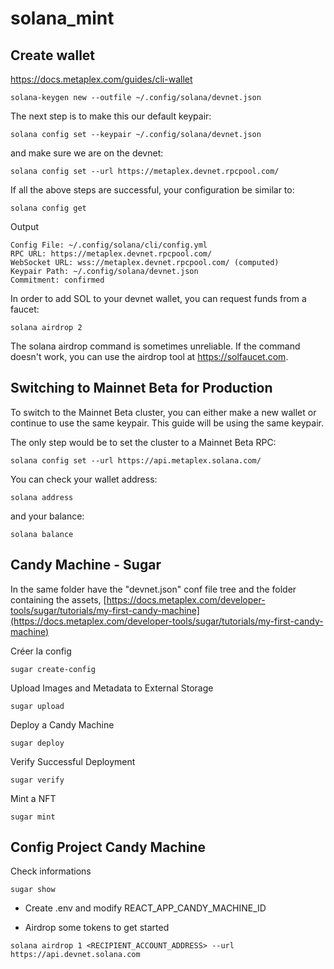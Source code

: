 # solana_mint
## Create wallet
https://docs.metaplex.com/guides/cli-wallet
```
solana-keygen new --outfile ~/.config/solana/devnet.json
```

The next step is to make this our default keypair:
```
solana config set --keypair ~/.config/solana/devnet.json
```

and make sure we are on the devnet:
```
solana config set --url https://metaplex.devnet.rpcpool.com/
```

If all the above steps are successful, your configuration be similar to:
```
solana config get
```

Output
```
Config File: ~/.config/solana/cli/config.yml
RPC URL: https://metaplex.devnet.rpcpool.com/
WebSocket URL: wss://metaplex.devnet.rpcpool.com/ (computed)
Keypair Path: ~/.config/solana/devnet.json
Commitment: confirmed
```

In order to add SOL to your devnet wallet, you can request funds from a faucet:
```
solana airdrop 2
```

The solana airdrop command is sometimes unreliable. If the command doesn't work, you can use the airdrop tool at https://solfaucet.com.

## Switching to Mainnet Beta for Production
To switch to the Mainnet Beta cluster, you can either make a new wallet or continue to use the same keypair. This guide will be using the same keypair.

The only step would be to set the cluster to a Mainnet Beta RPC:
```
solana config set --url https://api.metaplex.solana.com/
```

You can check your wallet address:
```
solana address
```

and your balance:
```
solana balance
```

## Candy Machine - Sugar
In the same folder have the "devnet.json" conf file tree and the folder containing the assets,
[https://docs.metaplex.com/developer-tools/sugar/tutorials/my-first-candy-machine](https://docs.metaplex.com/developer-tools/sugar/tutorials/my-first-candy-machine)

Créer la config
```
sugar create-config
```

Upload Images and Metadata to External Storage
```
sugar upload
```

Deploy a Candy Machine
```
sugar deploy
```

Verify Successful Deployment
```
sugar verify
```

Mint a NFT
```
sugar mint
```

## Config Project Candy Machine
Check informations
```
sugar show
```

* Create .env and modify REACT_APP_CANDY_MACHINE_ID

* Airdrop some tokens to get started
```
solana airdrop 1 <RECIPIENT_ACCOUNT_ADDRESS> --url https://api.devnet.solana.com
```
